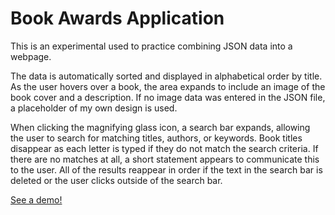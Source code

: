 # Book Awards Application
This is an experimental used to practice combining JSON data into a webpage. 



The data is automatically sorted and displayed in alphabetical order by title. As the user hovers over a book, the area expands to include an image of the book cover and a description. If no image data was entered in the JSON file, a placeholder of my own design is used. 

When clicking the magnifying glass icon, a search bar expands, allowing the user to search for matching titles, authors, or keywords. Book titles disappear as each letter is typed if they do not match the search criteria. If there are no matches at all, a short statement appears to communicate this to the user. All of the results reappear in order if the text in the search bar is deleted or the user clicks outside of the search bar.

[See a demo!](https://rawgit.com/tuckabelle/Book-Awards-Application/master/index.html)

